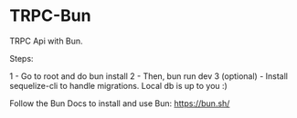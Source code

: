 # TRPC-Bun

TRPC Api with Bun.

Steps:

1 - Go to root and do bun install
2 - Then, bun run dev
3 (optional) - Install sequelize-cli to handle migrations. Local db is up to you :)

Follow the Bun Docs to install and use Bun: https://bun.sh/
